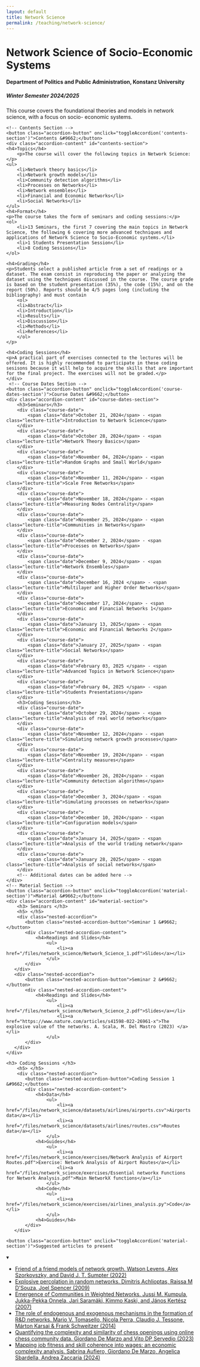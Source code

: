 ```yaml
---
layout: default
title: Network Science
permalink: /teaching/network-science/
---
```


<div class="course-page-container">
    <h1>Network Science of Socio-Economic Systems</h1>
    <h4>Department of Politics and Public Administration, Konstanz University</h4>
    <h5>Winter Semester 2024/2025</h5>
    <p>This course covers the foundational theories and models in network science, with a focus on socio-
economic systems. </p>

    <!-- Contents Section -->
    <button class="accordion-button" onclick="toggleAccordion('contents-section')">Contents &#9662;</button>
    <div class="accordion-content" id="contents-section">
    <h4>Topics</h4>
        <p>The course will cover the following topics in Network Science:</p>
    <ul>
        <li>Network theory basics</li>
        <li>Network growth models</li>
        <li>Community detection algorithms</li>
        <li>Processes on Networks</li>
        <li>Network ensembles</li>
        <li>Financial and Economic Networks</li>
        <li>Social Networks</li>
    </ul>
    <h4>Format</h4>
    <p>The course takes the form of seminars and coding sessions:</p>
    <ol>
        <li>13 Seminars, the first 7 covering the main topics in Network Science, the following 6 covering more advanced techniques and applications of Network Science to Socio-Economic systems.</li>
        <li>1 Students Presentation Session</li>
        <li>8 Coding Sessions</li>
    </ol>
    
    <h4>Grading</h4>
    <p>Students select a published article from a set of readings or a dataset. The exam consist in reproducing the paper or analyzing the dataset using the techniques discussed in the course. The course grade is based on the student presentation (35%), the code (15%), and on the report (50%). Reports should be 4/5 pages long (including the bibliography) and must contain
        <ol>
		<li>Abstract</li>
		<li>Introduction</li>
		<li>Results</li>
		<li>Discussion</li>
		<li>Methods</li>
		<li>References</li>
    	</ol>
    </p>
    
    <h4>Coding Sessions</h4>
    <p>A practical part of exercises connected to the lectures will be offered. It is highly recommended to participate in these coding sesisons because it will help to acquire the skills that are important for the final project. The exercises will not be graded.</p>
    </div> 
     <!-- Course Dates Section -->
    <button class="accordion-button" onclick="toggleAccordion('course-dates-section')">Course Dates &#9662;</button>
    <div class="accordion-content" id="course-dates-section">
    	<h3>Seminars</h3>
        <div class="course-date">
            <span class="date">October 21, 2024</span> - <span class="lecture-title">Introduction to Network Science</span>
        </div>
        <div class="course-date">
            <span class="date">October 28, 2024</span> - <span class="lecture-title">Network Theory Basics</span>
        </div>
        <div class="course-date">
            <span class="date">November 04, 2024</span> - <span class="lecture-title">Random Graphs and Small World</span>
        </div>
        <div class="course-date">
            <span class="date">November 11, 2024</span> - <span class="lecture-title">Scale Free Networks</span>
        </div>
        <div class="course-date">
            <span class="date">November 18, 2024</span> - <span class="lecture-title">Measuring Nodes Centrality</span>
        </div>
        <div class="course-date">
            <span class="date">November 25, 2024</span> - <span class="lecture-title">Communities in Networks</span>
        </div>
        <div class="course-date">
            <span class="date">December 2, 2024</span> - <span class="lecture-title">Processes on Networks</span>
        </div>
        <div class="course-date">
            <span class="date">December 9, 2024</span> - <span class="lecture-title">Network Ensembles</span>
        </div>
        <div class="course-date">
            <span class="date">December 16, 2024 </span> - <span class="lecture-title">Multilayer and Higher Order Networks</span>
        </div>
        <div class="course-date">
            <span class="date">December 17, 2024</span> - <span class="lecture-title">Economic and Financial Networks 1</span>
        </div>
        <div class="course-date">
            <span class="date">January 13, 2025</span> - <span class="lecture-title">Economic and Financial Networks 2</span>
        </div>
        <div class="course-date">
            <span class="date">January 27, 2025</span> - <span class="lecture-title">Social Networks</span>
        </div>
        <div class="course-date">
            <span class="date">February 03, 2025 </span> - <span class="lecture-title">Advanced Topics in Network Science</span>
        </div>
        <div class="course-date">
            <span class="date">February 04, 2025 </span> - <span class="lecture-title">Students Presentations</span>
        </div>
        <h3>Coding Sessions</h3>
        <div class="course-date">
            <span class="date">October 29, 2024</span> - <span class="lecture-title">Analysis of real world networks</span>
        </div>
        <div class="course-date">
            <span class="date">November 12, 2024</span> - <span class="lecture-title">Simulating network growth processes</span>
        </div>
        <div class="course-date">
            <span class="date">November 19, 2024</span> - <span class="lecture-title">Centrality measures</span>
        </div>
        <div class="course-date">
            <span class="date">November 26, 2024</span> - <span class="lecture-title">Community detection algorithms</span>
        </div>
        <div class="course-date">
            <span class="date">December 3, 2024</span> - <span class="lecture-title">Simulating processes on networks</span>
        </div>
        <div class="course-date">
            <span class="date">December 10, 2024</span> - <span class="lecture-title">Configuration models</span>
        </div>
        <div class="course-date">
            <span class="date">January 14, 2025</span> - <span class="lecture-title">Analysis of the world trading network</span>
        </div>
        <div class="course-date">
            <span class="date">January 28, 2025</span> - <span class="lecture-title">Analysis of social networks</span>
        </div>
        <!-- Additional dates can be added here -->
    </div>
    <!-- Material Section -->
    <button class="accordion-button" onclick="toggleAccordion('material-section')">Material &#9662;</button>
    <div class="accordion-content" id="material-section">
     	<h3> Seminars </h3>
    	<h5> </h5>
        <div class="nested-accordion">
           <button class="nested-accordion-button">Seminar 1 &#9662;</button>
           <div class="nested-accordion-content">
               <h4>Readings and Slides</h4>
                   <ul>
                       <li><a href="/files/network_science/Network_Science_1.pdf">Slides</a></li>
                   </ul>
           </div>
       </div>
       <div class="nested-accordion">
           <button class="nested-accordion-button">Seminar 2 &#9662;</button>
           <div class="nested-accordion-content">
               <h4>Readings and Slides</h4>
                   <ul>
                       <li><a href="/files/network_science/Network_Science_2.pdf">Slides</a></li>
                       <li><a href="https://www.nature.com/articles/s41598-022-26961-x">The explosive value of the networks. A. Scala, M. Del Mastro (2023) </a></li>
                   </ul>
           </div>
       </div>
    </div>
    
    <h3> Coding Sessions </h3>
    	<h5> </h5>
        <div class="nested-accordion">
           <button class="nested-accordion-button">Coding Session 1 &#9662;</button>
           <div class="nested-accordion-content">
               <h4>Data</h4>
                   <ul>
                       <li><a href="/files/network_science/datasets/airlines/airports.csv">Airports data</a></li>
                       <li><a href="/files/network_science/datasets/airlines/routes.csv">Routes data</a></li>
                   </ul>
               <h4>Guides</h4>
                   <ul>
                       <li><a href="/files/network_science/exercises/Network Analysis of Airport Routes.pdf">Exercise: Network Analysis of Airport Routes</a></li>
                       <li><a href="/files/network_science/exercises/Essential networkx Functions for Network Analysis.pdf">Main NetworkX functions</a></li>
                   </ul>
               <h4>Code</h4>
                   <ul>
                       <li><a href="/files/network_science/exercises/airlines_analysis.py">Code</a></li>
                   </ul>
               <h4>Guides</h4>
           </div>
       </div>
    
   <!-- Papers for Students Presentations -->
    <button class="accordion-button" onclick="toggleAccordion('material-section')">Suggested articles to present
 &#9662;</button>
    <div class="accordion-content" id="material-section">
    	<ul dir="auto">
		<li><a href="https://arxiv.org/pdf/2112.11001.pdf" rel="nofollow">Friend of a friend models of network growth. Watson Levens, Alex Szorkovszky, and David J. T. Sumpter (2022)</a></li>
		<li><a href="https://www.science.org/doi/full/10.1126/science.1167782" rel="nofollow">Explosive percolation in random networks. Dimitris Achlioptas, Raissa M D'Souza, Joel Spencer (2009)</a></li>
		<li><a href="https://journals.aps.org/prl/abstract/10.1103/PhysRevLett.99.228701" rel="nofollow">Emergence of Communities in Weighted Networks. Jussi M. Kumpula, Jukka-Pekka Onnela, Jari Saramäki, Kimmo Kaski, and János Kertész (2007)</a></li>
		<li><a href="https://www.nature.com/articles/srep05679" rel="nofollow">The role of endogenous and exogenous mechanisms in the formation of R&amp;D networks. Mario V. Tomasello, Nicola Perra, Claudio J. Tessone, Márton Karsai &amp; Frank Schweitzer (2014)</a></li>
		<li><a href="https://www.nature.com/articles/s41598-023-31658-w" rel="nofollow">Quantifying the complexity and similarity of chess openings using online chess community data. Giordano De Marzo and Vito DP Servedio (2023)</a></li>
		<li><a href="https://www.nature.com/articles/s41598-023-31658-w" rel="nofollow">Mapping job fitness and skill coherence into wages: an economic complexity analysis. Sabrina Aufiero, Giordano De Marzo, Angelica Sbardella, Andrea Zaccaria (2024)</a></li>
	</ul>
    </div>
       
</div>
